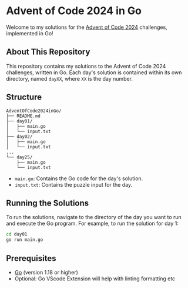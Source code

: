 # Advent of Code 2024 in Go

Welcome to my solutions for the [Advent of Code 2024](https://adventofcode.com/2024) challenges, implemented in Go!


## About This Repository

This repository contains my solutions to the Advent of Code 2024 challenges, written in Go. Each day's solution is contained within its own directory, named `dayXX`, where `XX` is the day number.

## Structure

```
AdventOfCode2024inGo/
├── README.md
├── day01/
│   ├── main.go
│   └── input.txt
├── day02/
│   ├── main.go
│   └── input.txt
...
└── day25/
    ├── main.go
    └── input.txt
```

- `main.go`: Contains the Go code for the day's solution.
- `input.txt`: Contains the puzzle input for the day.

## Running the Solutions

To run the solutions, navigate to the directory of the day you want to run and execute the Go program. For example, to run the solution for day 1:

```sh
cd day01
go run main.go
```

## Prerequisites

- [Go](https://golang.org/dl/) (version 1.18 or higher)
- Optional: Go VScode Extension will help with linting formatting etc 

